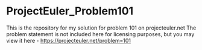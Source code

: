 # ProjectEuler_Problem101

This is the repository for my solution for problem 101 on projecteuler.net
The problem statement is not included here for licensing purposes, but you may view it here - 
https://projecteuler.net/problem=101
